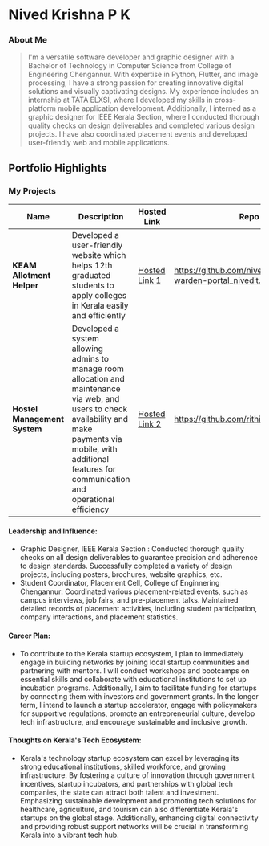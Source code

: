 # Nived Krishna P K

### About Me

> I'm a versatile software developer and graphic designer with a Bachelor of Technology in Computer Science from College of Engineering Chengannur. With expertise in Python, Flutter, and image processing, I have a strong passion for creating innovative digital solutions and visually captivating designs. My experience includes an internship at TATA ELXSI, where I developed my skills in cross-platform mobile application development. Additionally, I interned as a graphic designer for IEEE Kerala Section, where I conducted thorough quality checks on design deliverables and completed various design projects. I have also coordinated placement events and developed user-friendly web and mobile applications.


## Portfolio Highlights

### My Projects

| Name                | Description                                                               | Hosted Link                              | Repo Link                                                      |
|---------------------|---------------------------------------------------------------------------|------------------------------------------|----------------------------------------------------------------|
| **KEAM Allotment Helper**  | Developed a user-friendly website which helps 12th graduated students to apply colleges in Kerala easily and efficiently                                             | [Hosted Link 1](https://example.com)    | https://github.com/nivedofficial/hostel-warden-portal_nivedit.git           |
| **Hostel Management System**  | Developed a system allowing admins to manage room allocation and maintenance via web, and users to check availability and make payments via mobile, with additional features for communication and operational efficiency                                              | [Hosted Link 2](https://example.com)    | https://github.com/rithins36/collegecmps.git            |

#### Leadership and Influence:

- Graphic Designer, IEEE Kerala Section : Conducted thorough quality checks on all design deliverables to guarantee precision and adherence to design standards. Successfully completed a variety of design projects, including posters, brochures, website graphics, etc.
- Student Coordinator, Placement Cell, College of Enginnering Chengannur: Coordinated various placement-related events, such as campus interviews, job fairs, and pre-placement talks. Maintained detailed records of placement activities, including student participation, company interactions, and placement statistics.

#### Career Plan:

- To contribute to the Kerala startup ecosystem, I plan to immediately engage in building networks by joining local startup communities and partnering with mentors. I will conduct workshops and bootcamps on essential skills and collaborate with educational institutions to set up incubation programs. Additionally, I aim to facilitate funding for startups by connecting them with investors and government grants. In the longer term, I intend to launch a startup accelerator, engage with policymakers for supportive regulations, promote an entrepreneurial culture, develop tech infrastructure, and encourage sustainable and inclusive growth.

#### Thoughts on Kerala's Tech Ecosystem:

- Kerala's technology startup ecosystem can excel by leveraging its strong educational institutions, skilled workforce, and growing infrastructure. By fostering a culture of innovation through government incentives, startup incubators, and partnerships with global tech companies, the state can attract both talent and investment. Emphasizing sustainable development and promoting tech solutions for healthcare, agriculture, and tourism can also differentiate Kerala's startups on the global stage. Additionally, enhancing digital connectivity and providing robust support networks will be crucial in transforming Kerala into a vibrant tech hub.
